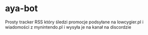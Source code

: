 # aya-bot

Prosty tracker RSS który śledzi promocje podsyłane na lowcygier.pl i wiadomości z mynintendo.pl i wysyła je na kanał na discordzie

